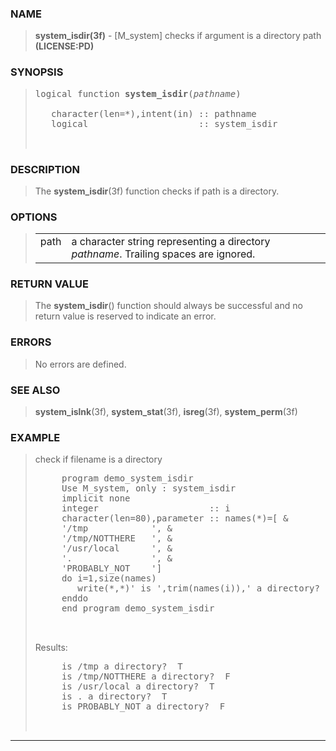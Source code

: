 <?
<body>
<!DOCTYPE html PUBLIC "-//W3C//DTD XHTML 1.0 Transitional//EN"
    "http://www.w3.org/TR/xhtml1/DTD/xhtml1-transitional.dtd">

<html xmlns="http://www.w3.org/1999/xhtml">
<head>
  <meta name="generator" content="HTML Tidy for Cygwin (vers 25 March 2009), see www.w3.org" />

  <title></title>
</head>

<body>
  <div id="Container">
    <div id="Content">
      <div class="c93"></div><a name="0"></a>

      <h3><a name="0">NAME</a></h3>

      <blockquote>
        <b>system_isdir(3f)</b> - [M_system] checks if argument is a directory path <b>(LICENSE:PD)</b>
      </blockquote><a name="contents" id="contents"></a>

      <h3><a name="8">SYNOPSIS</a></h3>

      <blockquote>
        <pre>
logical function <b>system_isdir</b>(<i>pathname</i>)
<br />   character(len=*),intent(in) :: pathname
   logical                     :: system_isdir
<br />
</pre>
      </blockquote><a name="2"></a>

      <h3><a name="2">DESCRIPTION</a></h3>

      <blockquote>
        The <b>system_isdir</b>(3f) function checks if path is a directory.
      </blockquote><a name="3"></a>

      <h3><a name="3">OPTIONS</a></h3>

      <blockquote>
        <table cellpadding="3">
          <tr valign="top">
            <td class="c94" width="6%" nowrap="nowrap">path</td>

            <td valign="bottom">a character string representing a directory <i>pathname</i>. Trailing spaces are ignored.</td>
          </tr>
        </table>
      </blockquote><a name="4"></a>

      <h3><a name="4">RETURN VALUE</a></h3>

      <blockquote>
        The <b>system_isdir</b>() function should always be successful and no return value is reserved to indicate an error.
      </blockquote><a name="5"></a>

      <h3><a name="5">ERRORS</a></h3>

      <blockquote>
        No errors are defined.
      </blockquote><a name="6"></a>

      <h3><a name="6">SEE ALSO</a></h3>

      <blockquote>
        <b>system_islnk</b>(3f), <b>system_stat</b>(3f), <b>isreg</b>(3f), <b>system_perm</b>(3f)
      </blockquote><a name="7"></a>

      <h3><a name="7">EXAMPLE</a></h3>

      <blockquote>
        check if filename is a directory
        <pre>
     program demo_system_isdir
     Use M_system, only : system_isdir
     implicit none
     integer                     :: i
     character(len=80),parameter :: names(*)=[ &amp;
     '/tmp            ', &amp;
     '/tmp/NOTTHERE   ', &amp;
     '/usr/local      ', &amp;
     '.               ', &amp;
     'PROBABLY_NOT    ']
     do i=1,size(names)
        write(*,*)' is ',trim(names(i)),' a directory? ', system_isdir(names(i))
     enddo
     end program demo_system_isdir
<br />
</pre>Results:
        <pre>
     is /tmp a directory?  T
     is /tmp/NOTTHERE a directory?  F
     is /usr/local a directory?  T
     is . a directory?  T
     is PROBABLY_NOT a directory?  F
<br />
</pre>
      </blockquote>
      <hr />
    </div>
  </div>
</body>
</html>
